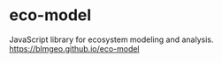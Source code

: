 # eco-model

JavaScript library for ecosystem modeling and analysis. https://blmgeo.github.io/eco-model
